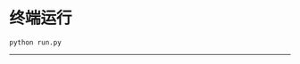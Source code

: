 # 终端运行

```shell
python run.py
```
*********************************************************************